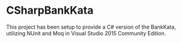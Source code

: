 # CSharpBankKata

This project has been setup to provide a C# version of the BankKata, utilizing NUnit and Moq in Visual Studio 2015 Community Edition.
